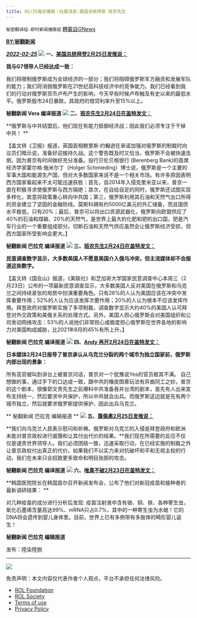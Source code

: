 ```yaml
---
title: 02/25每日播报｜社媒消息:美国总统拜登 班农先生
---
```

`秘密翻译组-即时新闻播报组` [轉載自GNews](https://gnews.org/zh-hans/2063178/)

**[BY:秘翻新闻](秘翻新闻)**

***[2022-02-25](https://gtv.org/broadcast/watch/62186fb308ba8a07b1a31f69)***
![](https://assets.gnews.org/wp-content/uploads/2022/02/S1.png)
**一、**[**美国总统拜登2月25日发推说：**](https://twitter.com/POTUS/status/1496946395093209091)

**我与G7领导人已经达成一致：**

我们将限制俄罗斯成为全球经济的一部分；我们将阻碍俄罗斯军方融资和发展军队的能力；我们将消弱俄罗斯在21世纪高科技经济中的竞争能力。我们已经看到我们的行动对俄罗斯货币卢布产生的影响，今天早些时候卢布触及有史以来的最低水平。俄罗斯股市24日暴跌，其政府的借贷利率升至15%以上。

**秘翻新闻 Vera 编译报道**
![](https://assets.gnews.org/wp-content/uploads/2022/02/2-101.png)
**二、[班农先生2月24日在盖特发文：](https://gettr.com/post/pwhcx76a35)**

**俄罗斯与中共结盟后，他们现在有能力抵御经济战；因此我们必须专注于干掉中共！ **

【盖文转《卫报》报道，英国首相鲍里斯·约翰逊在承诺加强对俄罗斯的制裁时向议员们暗示说，准备好迎接持久战。这个警告既及时又恰当，俄罗斯不会被快速击倒，因为普京有时间做好充分准备。投行贝伦贝格银行 (Berenberg Bank)的首席经济学家霍尔格·施米尔丁（Holger Schmieding）博士说，俄罗斯是一个主要的军事大国和能源生产国，但对大多数国家来说不是一个相关市场。有许多原因表明西方国家看起来不太可能迅速获胜：首先，自2014年入侵克里米亚以来，普京一直在积极寻求使俄罗斯与西方隔绝；其次，在自给自足的同时，俄罗斯还试图实现多样化，故意将政策重心转向中共国；第三，俄罗斯利用其石油和天然气出口所得的资金建立了坚固的金融防线。莫斯科拥有约5000亿美元的外汇储备，而且国债水平极低，只有20%；最后，普京可以将出口资源武器化，俄罗斯向欧盟供应了40%的石油和煤碳、20%的天然气，是世界上最大的化肥和钯的出口国，钯是汽车行业的一个重要组成部分。切断石油和天然气供应虽然会让俄罗斯经济受损，但西方国家所受影响会更大。】

**秘翻新闻 巴拉克 编译报道**
![](https://assets.gnews.org/wp-content/uploads/2022/02/3-81.jpg)
**三、**[**班农先生2月24日在盖特发文：**](https://gettr.com/post/pwi1rjac43)

**民意调查数字显示，大多数美国人不愿意美国介入俄乌冲突，但主流媒体却不会报道这些数字。**

【盖文转《国会山》报道，《美联社》和芝加哥大学国家民意调查中心本周三（2月23日）公布的一项最新民意调查显示，大多数美国人反对美国在俄罗斯和乌克兰之间持续紧张的局势中扮演重要角色。只有26%的人认为美国应该在冲突中发挥重要作用；52%的人认为应该发挥次要作用；20%的人认为根本不应该发挥作用。拜登政府对俄罗斯实施了多项制裁，调查数字显示大约40%的美国人认可拜登对外交政策和美俄关系的处理方式。另外，美国人担心俄罗斯会对美国组织和公司发动网络攻击：53%的人说他们非常担心或极度担心俄罗斯在世界各地的影响力对美国构成威胁，比2021年8月的45%有所上升。】

**秘翻新闻 巴拉克 编译报道**
![](https://assets.gnews.org/wp-content/uploads/2022/02/4-54.jpg)
**四、[Andy 再开2月24日在盖特发文：](https://gettr.com/post/pwkhey4d44)**

**日本媒体2月24日报导了普京承认从乌克兰分裂的两个城市为独立国家前，俄罗斯内部出现的景象：**

所有高官被叫到讲台上被普京问话，普京对一个犹豫说Yes的官员极其不满。 自己想做的事，通过手下的口达成一致，跟中共的橡皮图章玩法有异曲同工之妙。普京的这个剧本，很像郭文贵先生之前爆料中共准备吞并台湾的剧本，首先有人出来宣布支持统一，然后要求中共保护，所以中共就会出兵。而俄罗斯这边就是先有两个城市独立，然后就要求俄罗斯提供保护，因此出兵乌克兰。

** 秘翻新闻 巴拉克 编辑报道 **
![](https://assets.gnews.org/wp-content/uploads/2022/02/5-45.png)
**五、**[**蓬佩奥2月25日发推说：**](https://twitter.com/mikepompeo/status/1496934179979804676)

**我们向乌克兰人民表示慰问和祈祷。俄罗斯对乌克兰的入侵是拜登政府和欧洲未能对普京政权进行威慑和让其付出代价的结果。**我们现在所需要的反应不仅仅是谴责世界领导人。我们必须团结一致，迅速采取行动，在已经实施的制裁之外让普京政权付出真正的代价。如果我们不以实力来对抗破坏和平和无视主权的行动，我们在未来只会招致更多致命和明目张胆的攻击。

**秘翻新闻 巴拉克 编译报道**
![](https://assets.gnews.org/wp-content/uploads/2022/02/6-41.jpg)
**六、[唯真不破2月23日在盖特发文：](https://gettr.com/post/pwavw30692)**

**韩国医院院长在韩国首尔召开新闻发布会，公布了他们对新冠疫苗和接种者的最新调研结果： **

对几种疫苗的成分进行分析后发现: 疫苗注射液中含有铬、铜、铁、各种寄生虫，氧化石墨烯含量高达99%、mRNA只占0.7%，其中的一种寄生虫为水螅！它的DNA将会遗传到婴儿身体里。目前，世界上已有多例带有多肢体的畸形婴儿诞生！

**秘翻新闻 巴拉克 编辑报道**

发布：陸柒陸捌

* * *
![](https://assets.gnews.org/wp-content/uploads/2022/02/1-321.jpg)
 

免责声明：本文内容仅代表作者个人观点，平台不承担任何法律风险。

- [ROL Foundation](https://rolfoundation.org/)
- [ROL Society](https://rolsociety.org/)
- [Terms of use](https://gnews.org/terms-of-use-3/)
- [Privacy Policy](https://gnews.org/privacy-policy/)
